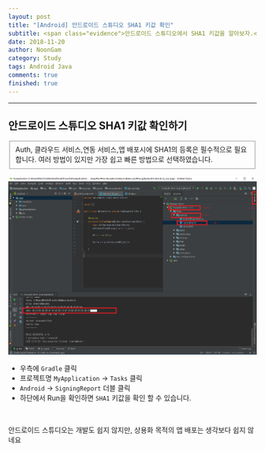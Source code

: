 ```yaml
---
layout: post
title: "[Android] 안드로이드 스튜디오 SHA1 키값 확인"
subtitle: <span class="evidence">안드로이드 스튜디오에서 SHA1 키값을 알아보자.</span>
date: 2018-11-20
author: NoonGam
category: Study
tags: Android Java
comments: true
finished: true
---
```


---

## 안드로이드 스튜디오 SHA1 키값 확인하기

<fieldset id="gpg-fieldset">
 Auth, 클라우드 서비스,연동 서비스,앱 배포시에 SHA1의 등록은 필수적으로 필요합니다.
 여러 방법이 있지만 가장 쉽고 빠른 방법으로 선택하였습니다.
</fieldset>

![img](/img/1-Everything/1.PNG)

- 우측에 `Gradle` 클릭
- 프로젝트명 `MyApplication` -> `Tasks` 클릭
- `Android` -> `SigningReport` 더블 클릭
- 하단에서 Run을 확인하면 `SHA1` 키값을 확인 할 수 있습니다.

<br>

<a> 안드로이드 스튜디오는 개발도 쉽지 않지만, 상용화 목적의 앱 배포는 생각보다 쉽지 않네요 </a>

<br><br><br>
